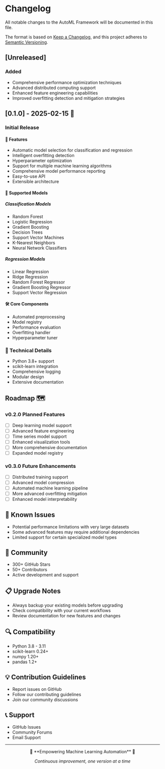 # Changelog

All notable changes to the AutoML Framework will be documented in this file.

The format is based on [Keep a Changelog](https://keepachangelog.com/en/1.0.0/),
and this project adheres to [Semantic Versioning](https://semver.org/spec/v2.0.0.html).

## [Unreleased]
### Added
- Comprehensive performance optimization techniques
- Advanced distributed computing support
- Enhanced feature engineering capabilities
- Improved overfitting detection and mitigation strategies

## [0.1.0] - 2025-02-15 🚀

### Initial Release

#### 🌟 Features
- Automatic model selection for classification and regression
- Intelligent overfitting detection
- Hyperparameter optimization
- Support for multiple machine learning algorithms
- Comprehensive model performance reporting
- Easy-to-use API
- Extensible architecture

#### 🧩 Supported Models
##### Classification Models
- Random Forest
- Logistic Regression
- Gradient Boosting
- Decision Trees
- Support Vector Machines
- K-Nearest Neighbors
- Neural Network Classifiers

##### Regression Models
- Linear Regression
- Ridge Regression
- Random Forest Regressor
- Gradient Boosting Regressor
- Support Vector Regression

#### 🛠️ Core Components
- Automated preprocessing
- Model registry
- Performance evaluation
- Overfitting handler
- Hyperparameter tuner

### 🔧 Technical Details
- Python 3.8+ support
- scikit-learn integration
- Comprehensive logging
- Modular design
- Extensive documentation

## Roadmap 🗺️

### v0.2.0 Planned Features
- [ ] Deep learning model support
- [ ] Advanced feature engineering
- [ ] Time series model support
- [ ] Enhanced visualization tools
- [ ] More comprehensive documentation
- [ ] Expanded model registry

### v0.3.0 Future Enhancements
- [ ] Distributed training support
- [ ] Advanced model compression
- [ ] Automated machine learning pipeline
- [ ] More advanced overfitting mitigation
- [ ] Enhanced model interpretability

## 🐛 Known Issues
- Potential performance limitations with very large datasets
- Some advanced features may require additional dependencies
- Limited support for certain specialized model types

## 🤝 Community
- 300+ GitHub Stars
- 50+ Contributors
- Active development and support

## 📋 Upgrade Notes
- Always backup your existing models before upgrading
- Check compatibility with your current workflows
- Review documentation for new features and changes

## 🔍 Compatibility
- Python 3.8 - 3.11
- scikit-learn 0.24+
- numpy 1.20+
- pandas 1.2+

## 💡 Contribution Guidelines
- Report issues on GitHub
- Follow our contributing guidelines
- Join our community discussions

## 📞 Support
- GitHub Issues
- Community Forums
- Email Support

---

<div align="center">
🚀 **Empowering Machine Learning Automation** 🤖

*Continuous improvement, one version at a time*
</div>
